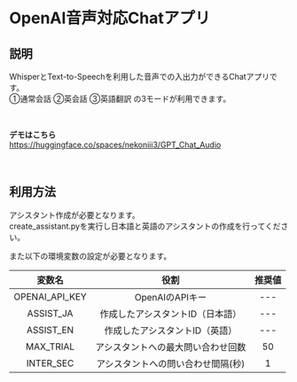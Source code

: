 # OpenAI音声対応Chatアプリ

## 説明
WhisperとText-to-Speechを利用した音声での入出力ができるChatアプリです。<br>
①通常会話 ②英会話 ③英語翻訳 の3モードが利用できます。

<br>

**デモはこちら** <br>
https://huggingface.co/spaces/nekoniii3/GPT_Chat_Audio

<br>

## 利用方法

アシスタント作成が必要となります。<br>
create_assistant.pyを実行し日本語と英語のアシスタントの作成を行ってください。
<br>

また以下の環境変数の設定が必要となります。   <br>

| 変数名 | 役割 | 推奨値 |
| :---:  | :---:  | :---:  |
| OPENAI_API_KEY | OpenAIのAPIキー | --- |
| ASSIST_JA | 作成したアシスタントID（日本語） | --- |
| ASSIST_EN | 作成したアシスタントID（英語） | --- |
| MAX_TRIAL | アシスタントへの最大問い合わせ回数 | 50 |
| INTER_SEC | アシスタントへの問い合わせ間隔(秒) | 1 |

<br>



